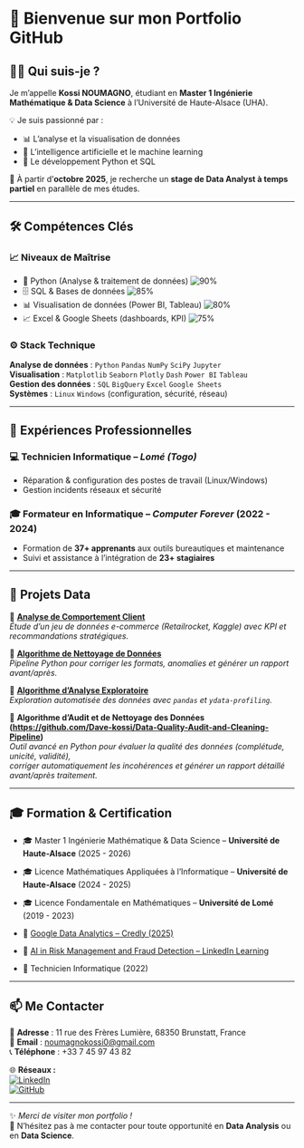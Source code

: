 # 👋 Bienvenue sur mon Portfolio GitHub  

## 🙋‍♂️ Qui suis-je ?  
Je m’appelle **Kossi NOUMAGNO**, étudiant en **Master 1 Ingénierie Mathématique & Data Science** à l’Université de Haute-Alsace (UHA).  

💡 Je suis passionné par :  
- 📊 L’analyse et la visualisation de données  
- 🤖 L’intelligence artificielle et le machine learning  
- 🐍 Le développement Python et SQL  

🔎 À partir d’**octobre 2025**, je recherche un **stage de Data Analyst à temps partiel** en parallèle de mes études.  

---

## 🛠️ Compétences Clés  

### 📈 Niveaux de Maîtrise  
- 🐍 Python (Analyse & traitement de données) ![90%](https://img.shields.io/badge/-90%25-blue)  
- 🗄️ SQL & Bases de données ![85%](https://img.shields.io/badge/-85%25-blue)  
- 📊 Visualisation de données (Power BI, Tableau) ![80%](https://img.shields.io/badge/-80%25-blue)  
- 📈 Excel & Google Sheets (dashboards, KPI) ![75%](https://img.shields.io/badge/-75%25-blue)  

### ⚙️ Stack Technique  
**Analyse de données** : `Python` `Pandas` `NumPy` `SciPy` `Jupyter`  
**Visualisation** : `Matplotlib` `Seaborn` `Plotly` `Dash` `Power BI` `Tableau`  
**Gestion des données** : `SQL` `BigQuery` `Excel` `Google Sheets`  
**Systèmes** : `Linux` `Windows` (configuration, sécurité, réseau)  

---

## 💼 Expériences Professionnelles  

### 💻 Technicien Informatique – *Lomé (Togo)*  
- Réparation & configuration des postes de travail (Linux/Windows)  
- Gestion incidents réseaux et sécurité  

### 🎓 Formateur en Informatique – *Computer Forever* (2022 - 2024)  
- Formation de **37+ apprenants** aux outils bureautiques et maintenance  
- Suivi et assistance à l’intégration de **23+ stagiaires**  

---

## 📂 Projets Data  

🔹 **[Analyse de Comportement Client](https://github.com/Dave-kossi/analyse_produits_e-commerce)**  
*Étude d’un jeu de données e-commerce (Retailrocket, Kaggle) avec KPI et recommandations stratégiques.*  

🔹 **[Algorithme de Nettoyage de Données](https://github.com/Dave-kossi/Cleanning_Algorithm)**  
*Pipeline Python pour corriger les formats, anomalies et générer un rapport avant/après.*  

🔹 **[Algorithme d’Analyse Exploratoire](https://github.com/Dave-kossi/EDA_Algorithm)**  
*Exploration automatisée des données avec `pandas` et `ydata-profiling`.*  

🔹 **Algorithme d’Audit et de Nettoyage des Données (https://github.com/Dave-kossi/Data-Quality-Audit-and-Cleaning-Pipeline)**  
*Outil avancé en Python pour évaluer la qualité des données (complétude, unicité, validité),  
corriger automatiquement les incohérences et générer un rapport détaillé avant/après traitement.*  

---

## 🎓 Formation & Certification  

- 🎓 Master 1 Ingénierie Mathématique & Data Science – **Université de Haute-Alsace** (2025 - 2026)  
- 🎓 Licence Mathématiques Appliquées à l’Informatique – **Université de Haute-Alsace** (2024 - 2025)  
- 🎓 Licence Fondamentale en Mathématiques – **Université de Lomé** (2019 - 2023)  

- 📜 [Google Data Analytics – Credly (2025)](https://www.credly.com/go/z8jvmhQ)  
- 📜 [AI in Risk Management and Fraud Detection – LinkedIn Learning](https://www.linkedin.com/learning/certificates/3a690c5dc1b03756950689895f23ba3bd268a4a70bf1594bed9693ced87d0cc4)  
- 📜 Technicien Informatique (2022)  

---

## 📫 Me Contacter  

📍 **Adresse** : 11 rue des Frères Lumière, 68350 Brunstatt, France  
📧 **Email** : [noumagnokossi0@gmail.com](mailto:noumagnokossi0@gmail.com)  
📞 **Téléphone** : +33 7 45 97 43 82  

🌐 **Réseaux :**  
[![LinkedIn](https://img.shields.io/badge/LinkedIn-Kossi%20Noumagno-blue?logo=linkedin&style=for-the-badge)](https://www.linkedin.com/in/kossi-noumagno)  
[![GitHub](https://img.shields.io/badge/GitHub-Dave--kossi-black?logo=github&style=for-the-badge)](https://github.com/Dave-kossi)  

---

✨ *Merci de visiter mon portfolio !*  
🚀 N’hésitez pas à me contacter pour toute opportunité en **Data Analysis** ou en **Data Science**.  
